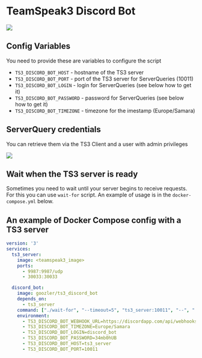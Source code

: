 # TeamSpeak3 Discord Bot

![](https://github.com/goozler/ts3_discord_bot/blob/master/screenshots/discord.jpg)

Config Variables
------
You need to provide these are variables to configure the script
- ```TS3_DISCORD_BOT_HOST``` - hostname of the TS3 server
- ```TS3_DISCORD_BOT_PORT``` - port of the TS3 server for ServerQueries (10011)
- ```TS3_DISCORD_BOT_LOGIN``` - login for ServerQueries (see below how to get it)
- ```TS3_DISCORD_BOT_PASSWORD``` - password for ServerQueries (see below how to get it)
- ```TS3_DISCORD_BOT_TIMEZONE``` - timezone for the imestamp (Europe/Samara)

ServerQuery credentials
------
You can retrieve them via the TS3 Client and a user with admin privileges

![](https://github.com/goozler/ts3_discord_bot/blob/master/screenshots/teamspeak_settings.jpg)

Wait when the TS3 server is ready
------
Sometimes you need to wait until your server begins to receive requests. For this you can use `wait-for` script. An example of usage is in the `docker-compose.yml` below.

An example of Docker Compose config with a TS3 server
------
```yaml
version: '3'
services:
  ts3_server:
    image: <teamspeak3_image>
    ports:
      - 9987:9987/udp
      - 30033:30033

  discord_bot:
    image: goozler/ts3_discord_bot
    depends_on:
      - ts3_server
    command: ["./wait-for", "--timeout=5", "ts3_server:10011", "--", "./ts3_discord_bot"]
    environment:
      - TS3_DISCORD_BOT_WEBHOOK_URL=https://discordapp.com/api/webhooks/<webhook_id>
      - TS3_DISCORD_BOT_TIMEZONE=Europe/Samara
      - TS3_DISCORD_BOT_LOGIN=discord_bot
      - TS3_DISCORD_BOT_PASSWORD=34mb0hUB
      - TS3_DISCORD_BOT_HOST=ts3_server
      - TS3_DISCORD_BOT_PORT=10011
```
